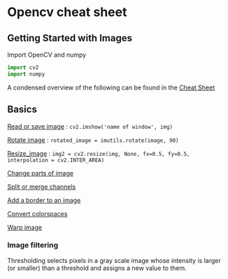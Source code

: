 # Opencv cheat sheet

## Getting Started with Images
Import OpenCV and numpy

```python
import cv2
import numpy
```

A condensed overview of the following can be found in the
[Cheat Sheet](OpenCVCheatSheet.pdf)

## Basics

[Read or save image](../_pages/opencv-python-examples/opencv-read-and-save-images.md) : ```cv2.imshow('name of window', img)```

[Rotate image](../_pages/opencv-python-examples/opencv-rotate-image.md) : ```rotated_image = imutils.rotate(image, 90)```  

[Resize_image](../_pages/opencv-python-examples/opencv-resize-image.md) : ```img2 = cv2.resize(img, None, fx=0.5, fy=0.5, interpolation = cv2.INTER_AREA)```

[Change parts of image](../_pages/opencv-python-examples/opencv-change-parts-of-image.md)

[Split or merge channels](../_pages/opencv-python-examples/opencv-split-merge-channels.md)

[Add a border to an image](../_pages/opencv-python-examples/opencv-add-border.md)

[Convert colorspaces](../_pages/opencv-python-examples/opencv-convert-colorspaces.md)

[Warp image](../_pages/opencv-python-examples/opencv-warp-image.md)

### Image filtering
Thresholding selects pixels in a gray scale image whose intensity is larger (or smaller) than a threshold and assigns a new value to them.
